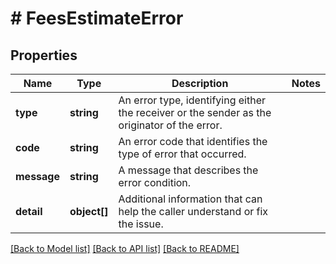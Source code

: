 # # FeesEstimateError

## Properties

Name | Type | Description | Notes
------------ | ------------- | ------------- | -------------
**type** | **string** | An error type, identifying either the receiver or the sender as the originator of the error. |
**code** | **string** | An error code that identifies the type of error that occurred. |
**message** | **string** | A message that describes the error condition. |
**detail** | **object[]** | Additional information that can help the caller understand or fix the issue. |

[[Back to Model list]](../../README.md#models) [[Back to API list]](../../README.md#endpoints) [[Back to README]](../../README.md)
